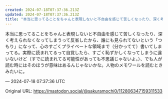 ```yaml
---
created: 2024-07-18T07:37:36.213Z
updated: 2024-07-18T07:37:36.213Z
title: "本当に思ってることをちゃんと表現しないと不自由を感じて苦しくなったり、深く考えら[...]"
---
```


<p>本当に思ってることをちゃんと表現しないと不自由を感じて苦しくなったり、深く考えられなくなってしまうって反省したから、誰にも見られてないという「つもり」になって、心のすごくプライベートな領域まで（分かってて）書いてしまってる。実際に読まれてるって自覚したら、すごく恥ずかしくなってしまうに違いないけど（すでに読まれてる可能性があっても不思議じゃないよ。）、でも人が読む時にはそのほうが意味はあるんじゃないかな。人物のメモワールを読むときみたいに。</p>

&mdash; 2024-07-18 07:37:36 UTC

Original URL: https://mastodon.social/@sakuramochi0/112806347159311533
